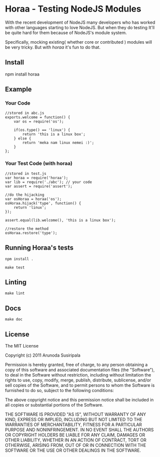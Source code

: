 Horaa - Testing NodeJS Modules
==============================

With the recent development of NodeJS many developers who has worked with other languages starting to love NodeJS. But when they do testing It'll be quite hard for them because of NodeJS's module system.

Specifically, mocking existing( whether core or contributed ) modules will be very tricky. But with *horaa* it's fun to do that.

## Install

  npm install horaa

## Example

### Your Code

    //stored in abc.js
    exports.welcome = function() {
        var os = require('os');

        if(os.type() == 'linux') {
            return 'this is a linux box';
        } else {
            return 'meka nam linux nemei :)';
        }
    };


### Your Test Code (with horaa)

    //stored in test.js
    var horaa = require('horaa');
    var lib = require('./abc'); // your code
    var assert = require('assert');

    //do the hijacking
    var osHoraa = horaa('os');
    osHoraa.hijack('type', function() {
        return 'linux';
    });

    assert.equal(lib.welcome(), 'this is a linux box');

    //restore the method
    osHoraa.restore('type');

## Running Horaa's tests

    npm install .

    make test

## Linting

    make lint

## Docs

    make doc

## License

The MIT License

Copyright (c) 2011 Arunoda Susiripala

Permission is hereby granted, free of charge, to any person obtaining a copy
of this software and associated documentation files (the "Software"), to deal
in the Software without restriction, including without limitation the rights
to use, copy, modify, merge, publish, distribute, sublicense, and/or sell
copies of the Software, and to permit persons to whom the Software is
furnished to do so, subject to the following conditions:

The above copyright notice and this permission notice shall be included in
all copies or substantial portions of the Software.

THE SOFTWARE IS PROVIDED "AS IS", WITHOUT WARRANTY OF ANY KIND, EXPRESS OR
IMPLIED, INCLUDING BUT NOT LIMITED TO THE WARRANTIES OF MERCHANTABILITY,
FITNESS FOR A PARTICULAR PURPOSE AND NONINFRINGEMENT. IN NO EVENT SHALL THE
AUTHORS OR COPYRIGHT HOLDERS BE LIABLE FOR ANY CLAIM, DAMAGES OR OTHER
LIABILITY, WHETHER IN AN ACTION OF CONTRACT, TORT OR OTHERWISE, ARISING FROM,
OUT OF OR IN CONNECTION WITH THE SOFTWARE OR THE USE OR OTHER DEALINGS IN
THE SOFTWARE.

